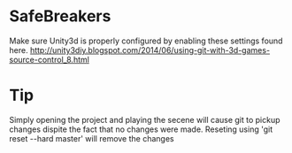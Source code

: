 # SafeBreakers

Make sure Unity3d is properly configured by enabling these settings found here. 
http://unity3diy.blogspot.com/2014/06/using-git-with-3d-games-source-control_8.html

# Tip

Simply opening the project and playing the secene will cause git to pickup changes dispite the fact that no changes were made.  Reseting using 'git reset --hard master' will remove the changes

